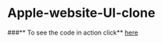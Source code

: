 # Apple-website-UI-clone

###** To see the code in action click** [here](https://xenodochial-davinci-6929ca.netlify.app/)
